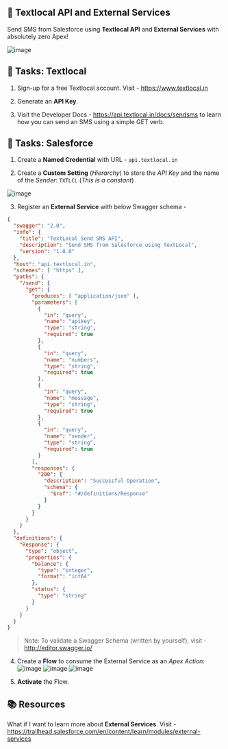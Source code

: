 ## 📱 Textlocal API and External Services
Send SMS from Salesforce using **Textlocal API** and **External Services** with absolutely zero Apex!

![image](https://user-images.githubusercontent.com/3683725/67923343-951eb680-fbd3-11e9-86dc-382ae4dde69e.gif)

## 📝 Tasks: Textlocal
1.  Sign-up for a free Textlocal account. Visit - https://www.textlocal.in

2.  Generate an **API Key**.

3.  Visit the Developer Docs - https://api.textlocal.in/docs/sendsms to learn how you can send an SMS using a simple GET verb.

## 📝 Tasks: Salesforce
1.  Create a **Named Credential** with URL - `api.textlocal.in`

2.  Create a **Custom Setting** (_Hierarchy_) to store the _API Key_ and the name of the _Sender_: `TXTLCL` (_This is a constant_)

![image](https://user-images.githubusercontent.com/3683725/67922819-e8900500-fbd1-11e9-9253-abac9b5e7856.png)

3.  Register an **External Service** with below Swagger schema -
```json
{
  "swagger": "2.0",
  "info": {
    "title": "TextLocal Send SMS API",
    "description": "Send SMS from Salesforce using TextLocal",
    "version": "1.0.0"
  },
  "host": "api.textlocal.in",
  "schemes": [ "https" ],
  "paths": {
    "/send": {
      "get": {
        "produces": [ "application/json" ],
        "parameters": [
          {
            "in": "query",
            "name": "apikey",
            "type": "string",
            "required": true
          },
          {
            "in": "query",
            "name": "numbers",
            "type": "string",
            "required": true
          },
          {
            "in": "query",
            "name": "message",
            "type": "string",
            "required": true
          },
          {
            "in": "query",
            "name": "sender",
            "type": "string",
            "required": true
          }
        ],
        "responses": {
          "200": {
            "description": "Successful Operation",
            "schema": {
              "$ref": "#/definitions/Response"
            }
          }
        }
      }
    }
  },
  "definitions": {
    "Response": {
      "type": "object",
      "properties": {
        "balance": {
          "type": "integer",
          "format": "int64"
        },
        "status": {
          "type": "string"
        }
      }
    }
  }
}
```

> Note: To validate a Swagger Schema (written by yourself), visit - http://editor.swagger.io/

4.  Create a **Flow** to consume the External Service as an _Apex Action_: 
    ![image](https://user-images.githubusercontent.com/3683725/67922885-0fe6d200-fbd2-11e9-878f-888a81d11053.png)
    ![image](https://user-images.githubusercontent.com/3683725/67922913-2725bf80-fbd2-11e9-8f74-44f5dddef8d0.png)
    ![image](https://user-images.githubusercontent.com/3683725/67922934-373d9f00-fbd2-11e9-993a-ee88ceccc967.png)

5.  **Activate** the Flow.

## 📚 Resources
What if I want to learn more about **External Services**. Visit - https://trailhead.salesforce.com/en/content/learn/modules/external-services
